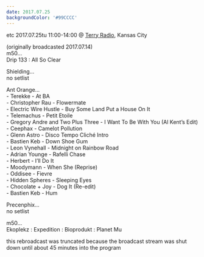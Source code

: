 ```yaml
---
date: 2017.07.25
backgroundColor: '#99CCCC'
---
```


etc 2017.07.25tu 11:00-14:00 @ [Terry Radio](http://www.terryradio.biz/), Kansas City  

(originally broadcasted 2017.07.14)  
m50...  
Drip 133 : All So Clear  

Shielding...  
no setlist  

Ant Orange...  
\- Terekke - At BA  
\- Christopher Rau - Flowermate  
\- Electric Wire Hustle - Buy Some Land Put a House On It  
\- Telemachus - Petit Etoile  
\- Gregory Andre and Two Plus Three - I Want To Be With You (Al Kent’s Edit)  
\- Ceephax - Camelot Pollution  
\- Glenn Astro - Disco Tempo Cliché Intro  
\- Bastien Keb - Down Shoe Gum  
\- Leon Vynehall - Midnight on Rainbow Road  
\- Adrian Younge - Rafelli Chase  
\- Herbert - I’ll Do It  
\- Moodymann - When She (Reprise)  
\- Oddisee - Fievre  
\- Hidden Spheres - Sleeping Eyes  
\- Chocolate + Joy - Dog It (Re-edit)  
\- Bastien Keb - Hum  

Precenphix...  
no setlist  

m50...  
Ekoplekz : Expedition : Bioprodukt : Planet Mu  


this rebroadcast was truncated because the broadcast stream was shut down until about 45 minutes into the program